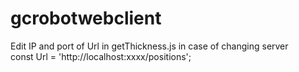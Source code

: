 # gcrobotwebclient


Edit IP and port of Url in getThickness.js in case of changing server
</br>const Url = 'http://localhost:xxxx/positions';
